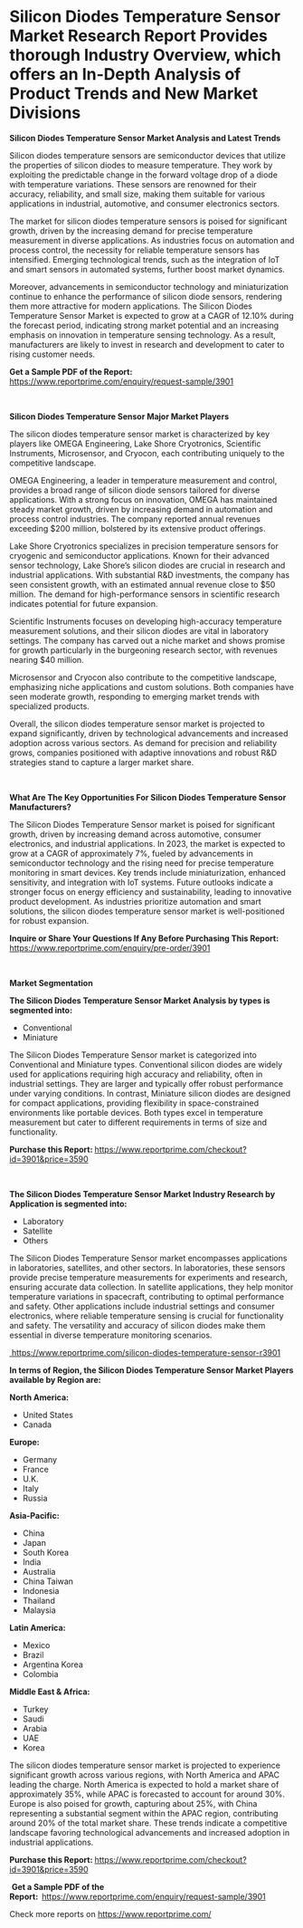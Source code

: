 <p><h1>Silicon Diodes Temperature Sensor Market Research Report Provides thorough Industry Overview, which offers an In-Depth Analysis of Product Trends and New Market Divisions</h1></p><p><strong>Silicon Diodes Temperature Sensor Market Analysis and Latest Trends</strong></p>
<p><p>Silicon diodes temperature sensors are semiconductor devices that utilize the properties of silicon diodes to measure temperature. They work by exploiting the predictable change in the forward voltage drop of a diode with temperature variations. These sensors are renowned for their accuracy, reliability, and small size, making them suitable for various applications in industrial, automotive, and consumer electronics sectors.</p><p>The market for silicon diodes temperature sensors is poised for significant growth, driven by the increasing demand for precise temperature measurement in diverse applications. As industries focus on automation and process control, the necessity for reliable temperature sensors has intensified. Emerging technological trends, such as the integration of IoT and smart sensors in automated systems, further boost market dynamics. </p><p>Moreover, advancements in semiconductor technology and miniaturization continue to enhance the performance of silicon diode sensors, rendering them more attractive for modern applications. The Silicon Diodes Temperature Sensor Market is expected to grow at a CAGR of 12.10% during the forecast period, indicating strong market potential and an increasing emphasis on innovation in temperature sensing technology. As a result, manufacturers are likely to invest in research and development to cater to rising customer needs.</p></p>
<p><strong>Get a Sample PDF of the Report:&nbsp;</strong> <a href="https://www.reportprime.com/enquiry/request-sample/3901?utm_campaign=2297&utm_medium=2&utm_source=Github&utm_content=ia&utm_term=18032025&utm_id=silicon-diodes-temperature-sensor">https://www.reportprime.com/enquiry/request-sample/3901</a></p>
<p>&nbsp;</p>
<p><strong>Silicon Diodes Temperature Sensor Major Market Players</strong></p>
<p><p>The silicon diodes temperature sensor market is characterized by key players like OMEGA Engineering, Lake Shore Cryotronics, Scientific Instruments, Microsensor, and Cryocon, each contributing uniquely to the competitive landscape. </p><p>OMEGA Engineering, a leader in temperature measurement and control, provides a broad range of silicon diode sensors tailored for diverse applications. With a strong focus on innovation, OMEGA has maintained steady market growth, driven by increasing demand in automation and process control industries. The company reported annual revenues exceeding $200 million, bolstered by its extensive product offerings.</p><p>Lake Shore Cryotronics specializes in precision temperature sensors for cryogenic and semiconductor applications. Known for their advanced sensor technology, Lake Shore’s silicon diodes are crucial in research and industrial applications. With substantial R&D investments, the company has seen consistent growth, with an estimated annual revenue close to $50 million. The demand for high-performance sensors in scientific research indicates potential for future expansion.</p><p>Scientific Instruments focuses on developing high-accuracy temperature measurement solutions, and their silicon diodes are vital in laboratory settings. The company has carved out a niche market and shows promise for growth particularly in the burgeoning research sector, with revenues nearing $40 million.</p><p>Microsensor and Cryocon also contribute to the competitive landscape, emphasizing niche applications and custom solutions. Both companies have seen moderate growth, responding to emerging market trends with specialized products.</p><p>Overall, the silicon diodes temperature sensor market is projected to expand significantly, driven by technological advancements and increased adoption across various sectors. As demand for precision and reliability grows, companies positioned with adaptive innovations and robust R&D strategies stand to capture a larger market share.</p></p>
<p>&nbsp;</p>
<p><strong>What Are The Key Opportunities For Silicon Diodes Temperature Sensor Manufacturers?</strong></p>
<p><p>The Silicon Diodes Temperature Sensor market is poised for significant growth, driven by increasing demand across automotive, consumer electronics, and industrial applications. In 2023, the market is expected to grow at a CAGR of approximately 7%, fueled by advancements in semiconductor technology and the rising need for precise temperature monitoring in smart devices. Key trends include miniaturization, enhanced sensitivity, and integration with IoT systems. Future outlooks indicate a stronger focus on energy efficiency and sustainability, leading to innovative product development. As industries prioritize automation and smart solutions, the silicon diodes temperature sensor market is well-positioned for robust expansion.</p></p>
<p><strong>Inquire or Share Your Questions If Any Before Purchasing This Report:</strong> <a href="https://www.reportprime.com/enquiry/pre-order/3901?utm_campaign=2297&utm_medium=2&utm_source=Github&utm_content=ia&utm_term=18032025&utm_id=silicon-diodes-temperature-sensor">https://www.reportprime.com/enquiry/pre-order/3901</a></p>
<p>&nbsp;</p>
<p><strong>Market Segmentation</strong></p>
<p><strong>The Silicon Diodes Temperature Sensor Market Analysis by types is segmented into:</strong></p>
<p><ul><li>Conventional</li><li>Miniature</li></ul></p>
<p><p>The Silicon Diodes Temperature Sensor market is categorized into Conventional and Miniature types. Conventional silicon diodes are widely used for applications requiring high accuracy and reliability, often in industrial settings. They are larger and typically offer robust performance under varying conditions. In contrast, Miniature silicon diodes are designed for compact applications, providing flexibility in space-constrained environments like portable devices. Both types excel in temperature measurement but cater to different requirements in terms of size and functionality.</p></p>
<p><strong>Purchase this Report:&nbsp;</strong><a href="https://www.reportprime.com/checkout?id=3901&price=3590&utm_campaign=2297&utm_medium=2&utm_source=Github&utm_content=ia&utm_term=18032025&utm_id=silicon-diodes-temperature-sensor">https://www.reportprime.com/checkout?id=3901&price=3590</a></p>
<p>&nbsp;</p>
<p><strong>The Silicon Diodes Temperature Sensor Market Industry Research by Application is segmented into:</strong></p>
<p><ul><li>Laboratory</li><li>Satellite</li><li>Others</li></ul></p>
<p><p>The Silicon Diodes Temperature Sensor market encompasses applications in laboratories, satellites, and other sectors. In laboratories, these sensors provide precise temperature measurements for experiments and research, ensuring accurate data collection. In satellite applications, they help monitor temperature variations in spacecraft, contributing to optimal performance and safety. Other applications include industrial settings and consumer electronics, where reliable temperature sensing is crucial for functionality and safety. The versatility and accuracy of silicon diodes make them essential in diverse temperature monitoring scenarios.</p></p>
<p><a href="https://www.reportprime.com/silicon-diodes-temperature-sensor-r3901?utm_campaign=2297&utm_medium=2&utm_source=Github&utm_content=ia&utm_term=18032025&utm_id=silicon-diodes-temperature-sensor">&nbsp;https://www.reportprime.com/silicon-diodes-temperature-sensor-r3901</a></p>
<p><strong>In terms of Region, the Silicon Diodes Temperature Sensor Market Players available by Region are:</strong></p>
<p>
    <p> <strong> North America: </strong>
        <ul>
            <li>United States</li>
            <li>Canada</li>
        </ul>
        </p> 
    <p> <strong> Europe: </strong>
        <ul>
            <li>Germany</li>
            <li>France</li>
            <li>U.K.</li>
            <li>Italy</li>
            <li>Russia</li>
        </ul>
        </p> 
    <p> <strong> Asia-Pacific: </strong>
        <ul>
            <li>China</li>
            <li>Japan</li>
            <li>South Korea</li>
            <li>India</li>
            <li>Australia</li>
            <li>China Taiwan</li>
            <li>Indonesia</li>
            <li>Thailand</li>
            <li>Malaysia</li>
        </ul>
        </p> 
    <p> <strong> Latin America: </strong>
        <ul>
            <li>Mexico</li>
            <li>Brazil</li>
            <li>Argentina Korea</li>
            <li>Colombia</li>
        </ul>
        </p> 
    <p> <strong> Middle East & Africa: </strong>
        <ul>
            <li>Turkey</li>
            <li>Saudi</li>
            <li>Arabia</li>
            <li>UAE</li>
            <li>Korea</li>
        </ul>
    </p>
    </p>
<p><p>The silicon diodes temperature sensor market is projected to experience significant growth across various regions, with North America and APAC leading the charge. North America is expected to hold a market share of approximately 35%, while APAC is forecasted to account for around 30%. Europe is also poised for growth, capturing about 25%, with China representing a substantial segment within the APAC region, contributing around 20% of the total market share. These trends indicate a competitive landscape favoring technological advancements and increased adoption in industrial applications.</p></p>
<p><strong>Purchase this Report: </strong><a href="https://www.reportprime.com/checkout?id=3901&price=3590&utm_campaign=2297&utm_medium=2&utm_source=Github&utm_content=ia&utm_term=18032025&utm_id=silicon-diodes-temperature-sensor">https://www.reportprime.com/checkout?id=3901&price=3590</a></p>
<p>&nbsp;<strong>Get a Sample PDF of the Report:&nbsp;&nbsp;</strong><a href="https://www.reportprime.com/enquiry/request-sample/3901?utm_campaign=2297&utm_medium=2&utm_source=Github&utm_content=ia&utm_term=18032025&utm_id=silicon-diodes-temperature-sensor">https://www.reportprime.com/enquiry/request-sample/3901</a></p>
<p><strong></strong></p>
<p>Check more reports on <a href="https://www.reportprime.com/?utm_campaign=2297&utm_medium=2&utm_source=Github&utm_content=ia&utm_term=18032025&utm_id=silicon-diodes-temperature-sensor">https://www.reportprime.com/</a></p>